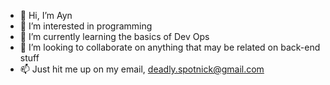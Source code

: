 - 👋 Hi, I’m Ayn
- 👀 I’m interested in programming
- 🌱 I’m currently learning the basics of Dev Ops
- 💞️ I’m looking to collaborate on anything that may be related on back-end stuff
- 📫 Just hit me up on my email, deadly.spotnick@gmail.com

<!---
aynfrancesco06/aynfrancesco06 is a ✨ special ✨ repository because its `README.md` (this file) appears on your GitHub profile.
You can click the Preview link to take a look at your changes.
--->
